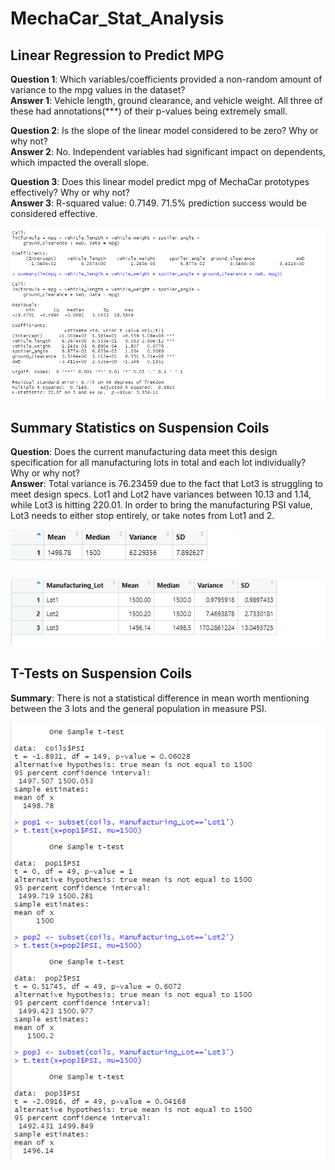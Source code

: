 # MechaCar_Stat_Analysis

## Linear Regression to Predict MPG

**Question 1**: Which variables/coefficients provided a non-random amount of variance to the mpg values in the dataset? <br />
**Answer 1**: Vehicle length, ground clearance, and vehicle weight. All three of these had annotations(***) of their p-values being extremely small.

**Question 2**: Is the slope of the linear model considered to be zero? Why or why not? <br />
**Answer 2**: No. Independent variables had significant impact on dependents, which impacted the overall slope.

**Question 3**: Does this linear model predict mpg of MechaCar prototypes effectively? Why or why not? <br />
**Answer 3**: R-squared value: 0.7149. 71.5% prediction success would be considered effective. 

![Deliverable 1 Screenshot](https://github.com/demarcomf/MechaCar_Stat_Analysis/blob/main/Deliverable%201%20Screenshot.PNG)

## Summary Statistics on Suspension Coils

**Question**: Does the current manufacturing data meet this design specification for all manufacturing lots in total and each lot individually? Why or why not? <br />
**Answer**: Total variance is 76.23459 due to the fact that Lot3 is struggling to meet design specs. Lot1 and Lot2 have variances between 10.13 and 1.14, while Lot3 is hitting 220.01. In order to bring the manufacturing PSI value, Lot3 needs to either stop entirely, or take notes from Lot1 and 2.

![Total Summary DF](https://github.com/demarcomf/MechaCar_Stat_Analysis/blob/main/Total%20Summary%20Table.PNG)

![Lot Summary DF](https://github.com/demarcomf/MechaCar_Stat_Analysis/blob/main/Lot%20Summary%20Dataframe.PNG)

## T-Tests on Suspension Coils

**Summary**: There is not a statistical difference in mean worth mentioning between the 3 lots and the general population in measure PSI.

![T-Test Screenshot](https://github.com/demarcomf/MechaCar_Stat_Analysis/blob/main/T-Test%20Screenshot.PNG)


